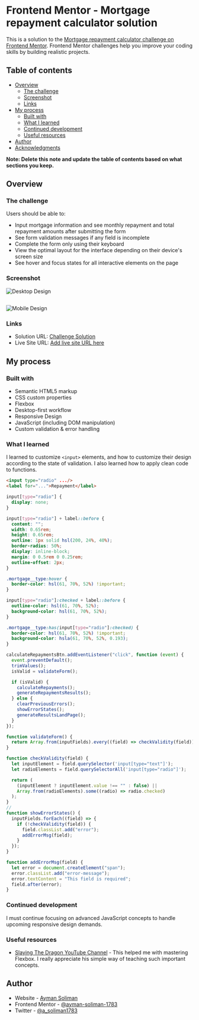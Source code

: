 # Frontend Mentor - Mortgage repayment calculator solution

This is a solution to the [Mortgage repayment calculator challenge on Frontend Mentor](https://www.frontendmentor.io/challenges/mortgage-repayment-calculator-Galx1LXK73). Frontend Mentor challenges help you improve your coding skills by building realistic projects. 

## Table of contents

- [Overview](#overview)
  - [The challenge](#the-challenge)
  - [Screenshot](#screenshot)
  - [Links](#links)
- [My process](#my-process)
  - [Built with](#built-with)
  - [What I learned](#what-i-learned)
  - [Continued development](#continued-development)
  - [Useful resources](#useful-resources)
- [Author](#author)
- [Acknowledgments](#acknowledgments)

**Note: Delete this note and update the table of contents based on what sections you keep.**

## Overview

### The challenge

Users should be able to:

- Input mortgage information and see monthly repayment and total repayment amounts after submitting the form
- See form validation messages if any field is incomplete
- Complete the form only using their keyboard
- View the optimal layout for the interface depending on their device's screen size
- See hover and focus states for all interactive elements on the page

### Screenshot

![Desktop Design](design/Screenshot_15-3-2025_11243_127.0.0.1.jpeg)

## 

![Mobile Design](design/Screenshot_15-3-2025_11359_127.0.0.1.jpeg)

### Links

- Solution URL: [Challenge Solution](https://www.frontendmentor.io/solutions/css-custom-properties-flexbox-js-including-dom-manipulation-I-jUV5DIzr)
- Live Site URL: [Add live site URL here](https://your-live-site-url.com)

## My process

### Built with

- Semantic HTML5 markup
- CSS custom properties
- Flexbox
- Desktop-first workflow
- Responsive Design
- JavaScript (including DOM manipulation)
- Custom validation & error handling

### What I learned

I learned to customize ```<input>``` elements, and how to customize their design according to the state of validation. I also learned how to apply clean code to functions.

```html
<input type="radio" .../>
<label for="...">Repayment</label>
```
```css
input[type="radio"] {
  display: none;
}

input[type="radio"] + label::before {
  content: "";
  width: 0.65rem;
  height: 0.65rem;
  outline: 1px solid hsl(200, 24%, 40%);
  border-radius: 50%;
  display: inline-block;
  margin: 0 0.5rem 0 0.25rem;
  outline-offset: 2px;
}

.mortgage__type:hover {
  border-color: hsl(61, 70%, 52%) !important;
}

input[type="radio"]:checked + label::before {
  outline-color: hsl(61, 70%, 52%);
  background-color: hsl(61, 70%, 52%);
}

.mortgage__type:has(input[type="radio"]:checked) {
  border-color: hsl(61, 70%, 52%) !important;
  background-color: hsla(61, 70%, 52%, 0.193);
}
```
```js
calculateRepaymentsBtn.addEventListener("click", function (event) {
  event.preventDefault();
  trimValues();
  isValid = validateForm();

  if (isValid) {
    calculateRepayments();
    generateRepaymentsResults();
  } else {
    clearPreviousErrors();
    showErrorStates();
    generateResultsLandPage();
  }
});

function validateForm() {
  return Array.from(inputFields).every((field) => checkValidity(field));
}

function checkValidity(field) {
  let inputElement = field.querySelector('input[type="text"]');
  let radioElements = field.querySelectorAll('input[type="radio"]');

  return (
    (inputElement ? inputElement.value !== "" : false) ||
    Array.from(radioElements).some((radio) => radio.checked)
  );
}
// 
function showErrorStates() {
  inputFields.forEach((field) => {
    if (!checkValidity(field)) {
      field.classList.add("error");
      addErrorMsg(field);
    }
  });
}

function addErrorMsg(field) {
  let error = document.createElement("span");
  error.classList.add("error-message");
  error.textContent = "This field is required";
  field.after(error);
}
```

### Continued development

I must continue focusing on advanced JavaScript concepts to handle upcoming responsive design demands.

### Useful resources

- [Slaying The Dragon YouTube Channel](https://www.youtube.com/@slayingthedragon) - This helped me with mastering Flexbox. I really appreciate his simple way of teaching such important concepts.

## Author

- Website - [Ayman Soliman](https://bento.me/ayman-soliman)
- Frontend Mentor - [@ayman-soliman-1783](https://www.frontendmentor.io/profile/ayman-soliman-1783)
- Twitter - [@a_soliman1783](https://x.com/a_soliman1783)